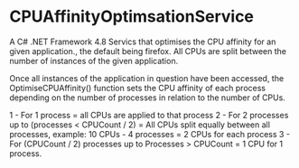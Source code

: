 # CPUAffinityOptimsationService
A C# .NET Framework 4.8 Servics that optimises the CPU affinity for an given application., the default being firefox. All CPUs are split between the number of instances of the given application.

Once all instances of the application in question have been accessed, the OptimiseCPUAffinity() function sets the CPU affinity of each process depending on the number of processes in relation to the number of CPUs.

1 - For 1 process = all CPUs are applied to that process
2 - For 2 processes up to (processes < CPUCount / 2) = All CPUs split equally between all processes, example: 10 CPUs - 4 processes = 2 CPUs for each process
3 - For (CPUCount / 2) processes up to Processes > CPUCount = 1 CPU for 1 process.
